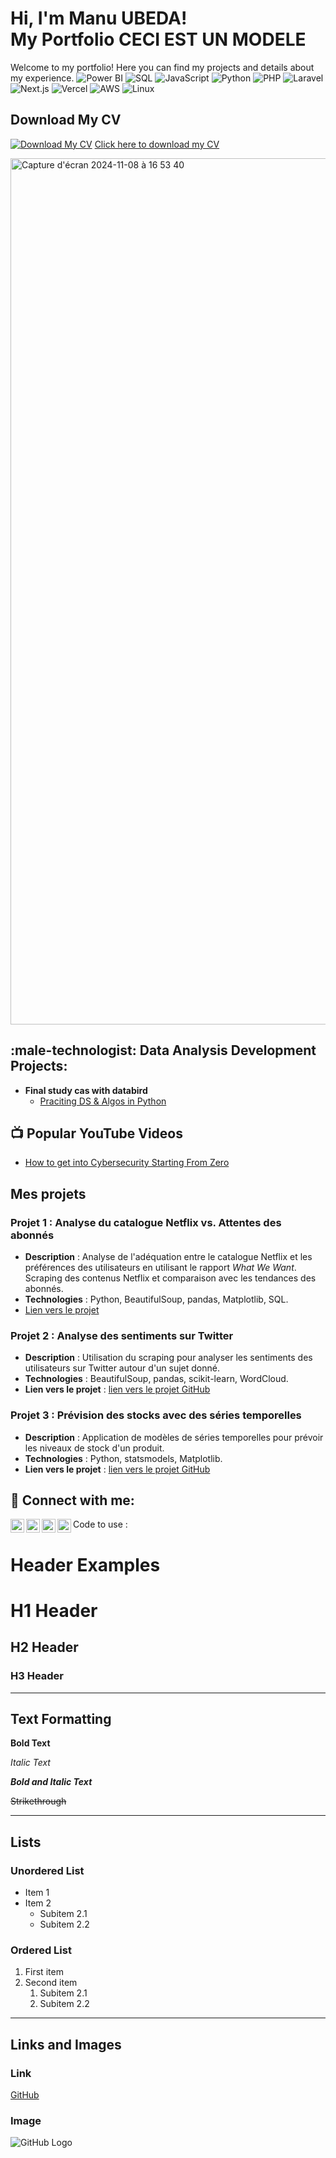 <h1>Hi, I'm Manu UBEDA! <br/><a 

# My Portfolio  CECI EST UN MODELE

Welcome to my portfolio! Here you can find my projects and details about my experience.
![Power BI](https://img.shields.io/badge/Business%20Intelligence-Power%20BI-informational?style=flat&logo=powerbi&color=F2C811)
![SQL](https://img.shields.io/badge/Database-SQL-informational?style=flat&logo=sqlite&color=003B57)
![JavaScript](https://img.shields.io/badge/Code-JavaScript-informational?style=flat&logo=javascript&color=F7DF1E)
![Python](https://img.shields.io/badge/Code-Python-informational?style=flat&logo=python&color=3776AB)
![PHP](https://img.shields.io/badge/Code-PHP-informational?style=flat&logo=php&color=777BB4)
![Laravel](https://img.shields.io/badge/Framework-Laravel-informational?style=flat&logo=laravel&color=FF2D20)
![Next.js](https://img.shields.io/badge/Framework-Next.js-informational?style=flat&logo=next.js&color=000000)
![Vercel](https://img.shields.io/badge/Deployment-Vercel-informational?style=flat&logo=vercel&color=000000)
![AWS](https://img.shields.io/badge/Cloud-AWS-informational?style=flat&logo=amazon-aws&color=232F3E)
![Linux](https://img.shields.io/badge/System-Linux-informational?style=flat&logo=linux&color=FCC624)


## Download My CV

[![Download My CV](https://img.shields.io/badge/Download%20My%20CV-blue)](https://github.com/Yacine-Hamdi/Yacine-hamdi/blob/main/CV_Yacine_Hamdi.pdf)
[Click here to download my CV](https://github.com/cocoritzy/cocoritzy/blob/main/CV.pdf)

<img width="1386" alt="Capture d'écran 2024-11-08 à 16 53 40" src="https://github.com/user-attachments/assets/d91d82f9-8bb1-44a8-ab93-dbe43959c731" />

<h2>:male-technologist: Data Analysis Development Projects:</h2>



- <b>Final study cas with databird</b>
  - [Praciting DS & Algos in Python](https://github.com/joshmadakor1/Algorithms-Practice)

<h2>📺 Popular YouTube Videos</h2>

- [How to get into Cybersecurity Starting From Zero](https://www.youtube.com/watch?v=a83ASGn_V_s)

## Mes projets
### Projet 1 : Analyse du catalogue Netflix vs. Attentes des abonnés  
- **Description** : Analyse de l'adéquation entre le catalogue Netflix et les préférences des utilisateurs en utilisant le rapport *What We Want*. Scraping des contenus Netflix et comparaison avec les tendances des abonnés.  
- **Technologies** : Python, BeautifulSoup, pandas, Matplotlib, SQL. 
- [Lien vers le projet](https://github.com/Yacine-Hamdi/Netflix)

### Projet 2 : Analyse des sentiments sur Twitter
- **Description** : Utilisation du scraping pour analyser les sentiments des utilisateurs sur Twitter autour d'un sujet donné.
- **Technologies** : BeautifulSoup, pandas, scikit-learn, WordCloud.
- **Lien vers le projet** : [lien vers le projet GitHub]()

### Projet 3 : Prévision des stocks avec des séries temporelles
- **Description** : Application de modèles de séries temporelles pour prévoir les niveaux de stock d'un produit.
- **Technologies** : Python, statsmodels, Matplotlib.
- **Lien vers le projet** : [lien vers le projet GitHub](#)
  
<h2> 🤳 Connect with me:</h2>

[<img align="left" alt="JoshMadakor | YouTube" width="22px" src="https://cdn.jsdelivr.net/npm/simple-icons@v3/icons/youtube.svg" />][youtube]
[<img align="left" alt="JoshMadakor | Twitter" width="22px" src="https://cdn.jsdelivr.net/npm/simple-icons@v3/icons/twitter.svg" />][twitter]
[<img align="left" alt="JoshMadakor | LinkedIn" width="22px" src="https://cdn.jsdelivr.net/npm/simple-icons@v3/icons/linkedin.svg" />][linkedin]
[<img align="left" alt="JoshMadakor | Instagram" width="22px" src="https://cdn.jsdelivr.net/npm/simple-icons@v3/icons/instagram.svg" />][instagram]

[twitter]: https://twitter.com/joshmadakor
[youtube]: https://www.youtube.com/c/joshmadakor
[instagram]: https://www.instagram.com/joshmadakor/
[linkedin]: https://linkedin.com/in/joshmadakor

<!--
**joshmadakor1/joshmadakor1** is a ✨ _special_ ✨ repository because its `README.md` (this file) appears on your GitHub profile.

Here are some ideas to get you started:

- 🔭 I'm currently working on ...
- 🌱 I'm currently learning ...
- 👯 I'm looking to collaborate on ...
- 🤔 I'm looking for help with ...
- 💬 Ask me about ...
- 📫 How to reach me: ...
- 😄 Pronouns: ...
- ⚡ Fun fact: ...
-->

Code to use : 
# Header Examples

# H1 Header
## H2 Header
### H3 Header

---

## Text Formatting

**Bold Text**

*Italic Text*

**_Bold and Italic Text_**

~~Strikethrough~~

---

## Lists

### Unordered List
- Item 1
- Item 2
  - Subitem 2.1
  - Subitem 2.2

### Ordered List
1. First item
2. Second item
   1. Subitem 2.1
   2. Subitem 2.2

---

## Links and Images

### Link
[GitHub](https://github.com)

### Image
![GitHub Logo](https://github.githubassets.com/images/modules/logos_page/GitHub-Mark.png)

